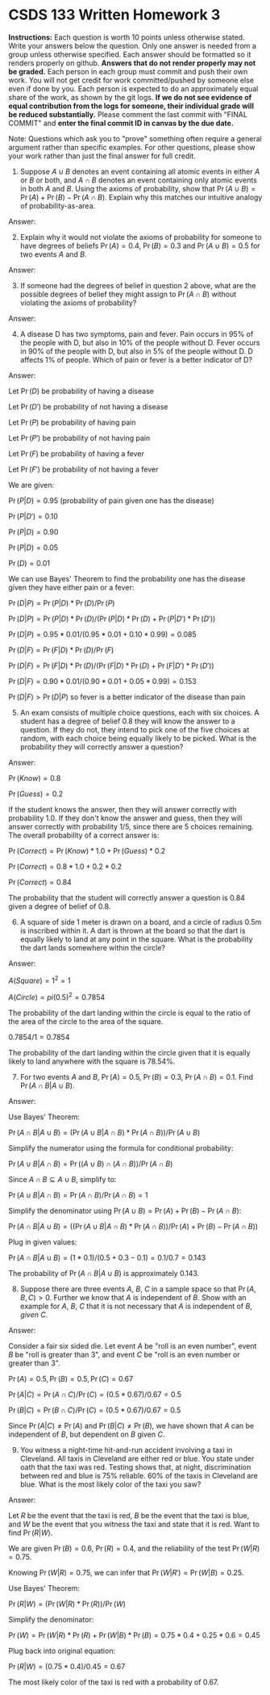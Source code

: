 # CSDS 133 Written Homework 3
**Instructions:** Each question is worth 10 points unless otherwise stated. Write your answers below the question. Only one answer is needed from a group unless otherwise specified. Each answer should be formatted so it renders properly on github. **Answers that do not render properly may not be graded.** Each person in each group must commit and push their own work. You will not get credit for work committed/pushed by someone else even if done by you. Each person is expected to do an approximately equal share of the work, as shown by the git logs. **If we do not see evidence of equal contribution from the logs for someone, their individual grade will be reduced substantially.** Please comment the last commit with "FINAL COMMIT" and **enter the final commit ID in canvas by the due date.**

Note: Questions which ask you to "prove" something often require a general argument rather than specific examples. For other questions, please show your work rather than just the final answer for full credit.

1. Suppose $A \cup B$ denotes an event containing all atomic events in either $A$ or $B$ or both, and $A \cap B$ denotes an event containing only atomic events in both $A$ and $B$. Using the axioms of probability, show that $\Pr(A\cup B)=\Pr(A)+\Pr(B)-\Pr(A\cap B)$. Explain why this matches our intuitive analogy of probability-as-area.

Answer:

2. Explain why it would not violate the axioms of probability for someone to have degrees of beliefs $\Pr(A)=0.4$, $\Pr(B)=0.3$ and $\Pr(A \cup B)=0.5$ for two events $A$ and $B$. 

Answer:


3. If someone had the degrees of belief in question 2 above, what are the possible degrees of belief they might assign to $\Pr(A \cap B)$ without violating the axioms of probability?

Answer: 

4.	A disease D has two symptoms, pain and fever. Pain occurs in 95% of the people with D, but also in 10% of the people without D. Fever occurs in 90% of the people with D, but also in 5% of the people without D. D affects 1% of people. Which of pain or fever is a better indicator of D? 

Answer: 

Let $\Pr(D)$ be probability of having a disease

Let $\Pr(D')$ be probability of not having a disease

Let $\Pr(P)$ be probability of having pain

Let $\Pr(P')$ be probability of not having pain

Let $\Pr(F)$ be probability of having a fever

Let $\Pr(F')$ be probability of not having a fever

We are given:

$\Pr(P|D) = 0.95$ (probability of pain given one has the disease)

$\Pr(P|D') = 0.10$

$\Pr(P|D) = 0.90$

$\Pr(P|D) = 0.05$

$\Pr(D) = 0.01$

We can use Bayes' Theorem to find the probability one has the disease given they have either pain or a fever:

$\Pr(D|P) = \Pr(P|D) * \Pr(D) / \Pr(P)$ 

$\Pr(D|P) = \Pr(P|D) * \Pr(D) / (\Pr(P|D) * \Pr(D) + \Pr(P|D') * \Pr(D'))$

$\Pr(D|P) = 0.95 * 0.01 / (0.95 * 0.01 + 0.10 * 0.99) = 0.085$

$\Pr(D|F) = \Pr(F|D) * \Pr(D) / \Pr(F)$ 

$\Pr(D|F) = \Pr(F|D) * \Pr(D) / (\Pr(F|D) * \Pr(D) + \Pr(F|D') * \Pr(D'))$

$\Pr(D|F) = 0.90 * 0.01 / (0.90 * 0.01 + 0.05 * 0.99) = 0.153$

$\Pr(D|F) > \Pr(D|P)$ so fever is a better indicator of the disease than pain

5.  An exam consists of multiple choice questions, each with six choices. A student has a degree of belief 0.8 they will know the answer to a question. If they do not, they intend to pick one of the five choices at random, with each choice being equally likely to be picked. What is the probability they will correctly answer a question?

Answer: 

$\Pr(Know) = 0.8$

$\Pr(Guess) = 0.2$

If the student knows the answer, then they will answer correctly with probability 1.0. If they don't know the answer and guess, then they will answer correctly with probability 1/5, since there are 5 choices remaining. The overall probability of a correct answer is:

$\Pr(Correct) = \Pr(Know) * 1.0 + \Pr(Guess) * 0.2$

$\Pr(Correct) = 0.8 * 1.0 + 0.2 * 0.2$

$\Pr(Correct) = 0.84$

The probability that the student will correctly answer a question is 0.84 given a degree of belief of 0.8.

6. A square of side 1 meter is drawn on a board, and a circle of radius 0.5m is inscribed within it. A dart is thrown at the board so that the dart is equally likely to land at any point in the square. What is the probability the dart lands somewhere within the circle?

Answer: 

$A(Square) = 1^2 = 1$

$A(Circle) = pi(0.5)^2 = 0.7854$

The probability of the dart landing within the circle is equal to the ratio of the area of the circle to the area of the square.

$0.7854/1 = 0.7854$

The probability of the dart landing within the circle given that it is equally likely to land anywhere with the square is 78.54%.

7. For two events $A$ and $B$, $\Pr(A)=0.5$, $\Pr(B)=0.3$, $\Pr(A \cap B)=0.1$. Find $\Pr(A \cap B|A \cup B)$.

Answer: 

Use Bayes' Theorem:

$\Pr(A \cap B|A \cup B) = (\Pr(A \cup B|A \cap B) * \Pr(A \cap B)) / \Pr(A \cup B)$

Simplify the numerator using the formula for conditional probability:

$\Pr(A \cup B|A \cap B) = \Pr((A \cup B) \cap (A \cap B)) / \Pr(A \cap B)$

Since $A \cap B \subseteq A \cup B$, simplify to:

$\Pr(A \cup B|A \cap B) = \Pr(A \cap B) / \Pr(A \cap B) = 1$

Simplify the denominator using $\Pr(A \cup B) = \Pr(A) + \Pr(B) - \Pr(A \cap B)$:

$\Pr(A \cap B|A \cup B) = ((\Pr(A \cup B|A \cap B) * \Pr(A \cap B)) / \Pr(A) + \Pr(B) - \Pr(A \cap B))$

Plug in given values:

$\Pr(A \cap B|A \cup B) = (1 * 0.1) / (0.5 + 0.3 - 0.1) = 0.1 / 0.7 = 0.143$

The probability of $\Pr(A \cap B|A \cup B)$ is approximately $0.143$.

8. Suppose there are three events $A$, $B$, $C$ in a sample space so that $\Pr(A, B, C)>0$. Further we know that $A$ is independent of $B$. Show with an example for $A$, $B$, $C$ that it is not necessary that $A$ is independent of $B$, *given* $C$.

Answer:

Consider a fair six sided die. Let event $A$ be "roll is an even number", event $B$ be "roll is greater than 3", and event $C$ be "roll is an even number or greater than 3".

$\Pr(A) = 0.5, \Pr(B) = 0.5, \Pr(C) = 0.67$

$\Pr(A | C) = \Pr(A \cap C) / \Pr(C) = (0.5 * 0.67) / 0.67 = 0.5$

$\Pr(B | C) = \Pr(B \cap C) / \Pr(C) = (0.5 * 0.67) / 0.67 = 0.5$

Since $\Pr(A|C) \neq \Pr(A)$ and $\Pr(B|C) \neq \Pr(B)$, we have shown that $A$ can be independent of $B$, but dependent on $B$ given $C$.

9. You witness a night-time hit-and-run accident involving a taxi in Cleveland. All taxis in Cleveland are either red or blue. You state under oath that the taxi was red. Testing shows that, at night, discrimination between red and blue is 75% reliable. 60% of the taxis in Cleveland are blue. What is the most likely color of the taxi you saw?

Answer:

Let $R$ be the event that the taxi is red, $B$ be the event that the taxi is blue, and $W$ be the event that you witness the taxi and state that it is red. Want to find $\Pr(R|W)$.

We are given $\Pr(B) = 0.6$, $\Pr(R) = 0.4$, and the reliability of the test $\Pr(W | R) = 0.75$.

Knowing $\Pr(W | R) = 0.75$, we can infer that $\Pr(W | R') = \Pr(W | B) = 0.25$.

Use Bayes' Theorem:

$\Pr(R | W) = (\Pr(W | R) * \Pr(R)) / \Pr(W)$

Simplify the denominator:

$\Pr(W) = \Pr(W | R) * \Pr(R) + \Pr(W | B) * \Pr(B) = 0.75 * 0.4 + 0.25 * 0.6 = 0.45$

Plug back into original equation:

$\Pr(R | W) = (0.75 * 0.4) / 0.45 = 0.67$

The most likely color of the taxi is red with a probability of $0.67$.


